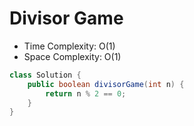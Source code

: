 # Divisor Game

- Time Complexity: O(1)
- Space Complexity: O(1)

```java
class Solution {
    public boolean divisorGame(int n) {
        return n % 2 == 0;
    }
}
```
